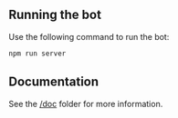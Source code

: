 ## Running the bot

Use the following command to run the bot:

```bash
npm run server
```

## Documentation

See the [/doc](./doc/bootstrap/1.%20app%20folder%20structure.md) folder for more information.

